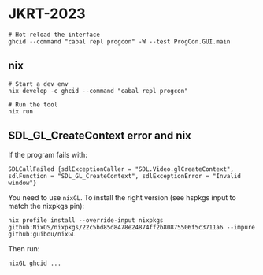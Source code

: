 # JKRT-2023

```ShellSession
# Hot reload the interface
ghcid --command "cabal repl progcon" -W --test ProgCon.GUI.main
```

## nix

```ShellSession
# Start a dev env
nix develop -c ghcid --command "cabal repl progcon"

# Run the tool
nix run
```

## SDL_GL_CreateContext error and nix

If the program fails with:

```ShellSession
SDLCallFailed {sdlExceptionCaller = "SDL.Video.glCreateContext", sdlFunction = "SDL_GL_CreateContext", sdlExceptionError = "Invalid window"}
```

You need to use `nixGL`. To install the right version (see hspkgs input to match the nixpkgs pin):

```ShellSession
nix profile install --override-input nixpkgs github:NixOS/nixpkgs/22c5bd85d8478e24874ff2b80875506f5c3711a6 --impure github:guibou/nixGL
```

Then run:

```ShellSession
nixGL ghcid ...
```

